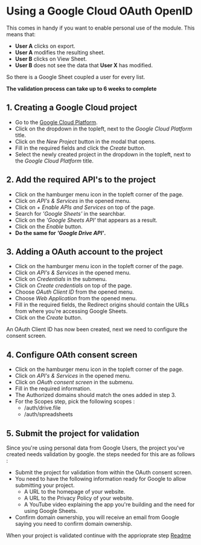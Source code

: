 # Using a Google Cloud OAuth OpenID #

This comes in handy if you want to enable personal use of the module. 
This means that:
* **User A** clicks on export.
* **User A** modifies the resulting sheet.
* **User B** clicks on View Sheet.
* **User B** does not see the data that **User X** has modified.

So there is a Google Sheet coupled a user for every list.

**The validation process can take up to 6 weeks to complete**

## 1. Creating a Google Cloud project ##

* Go to the [Google Cloud Platform](https://console.cloud.google.com/).
* Click on the dropdown in the topleft, next to the _Google Cloud Platform_ title.
* Click on the _New Project_ button in the modal that opens.
* Fill in the required fields and click the _Create_ button.
* Select the newly created project in the dropdown in the topleft, next to the _Google Cloud Platform_ title.

## 2. Add the required API's to the project ##

* Click on the hamburger menu icon in the topleft corner of the page.
* Click on _API's & Services_ in the opened menu.
* Click on _+ Enable APIs and Services_ on top of the page.
* Search for _'Google Sheets'_ in the searchbar.
* Click on the _'Google Sheets API'_ that appears as a result.
* Click on the _Enable_ button.
* **Do the same for _'Google Drive API'_.**

## 3. Adding a OAuth account to the project ##

* Click on the hamburger menu icon in the topleft corner of the page.
* Click on _API's & Services_ in the opened menu.
* Click on _Credentials_ in the submenu.
* Click on _Create credentials_ on top of the page.
* Choose _OAuth Client ID_ from the opened menu.
* Choose _Web Application_ from the opened menu.
* Fill in the required fields, the Redirect origins should contain the URLs from where you're accessing Google Sheets.
* Click on the _Create_ button.

An OAuth Client ID has now been created, next we need to configure the consent screen.

## 4. Configure OAth consent screen ##

* Click on the hamburger menu icon in the topleft corner of the page.
* Click on _API's & Services_ in the opened menu.
* Click on _OAuth consent screen_ in the submenu.
* Fill in the required information.
* The Authorized domains should match the ones added in step 3.
* For the Scopes step, pick the following scopes :
  * /auth/drive.file	
  * /auth/spreadsheets	
 
## 5. Submit the project for validation ##

Since you're using personal data from Google Users, the project you've created needs validation by google.
the steps needed for this are as follows :
* Submit the project for validation from within the OAuth consent screen.
* You need to have the following information ready for Google to allow submitting your project.
  * A URL to the homepage of your website.
  * A URL to the Privacy Policy of your website.
  * A YouTube video explaining the app you're building and the need for using Google Sheets.  
* Confirm domain ownership, you will receive an email from Google saying you need to confirm domain ownership.

When your project is validated continue with the apprioprate step [Readme](README.md)
